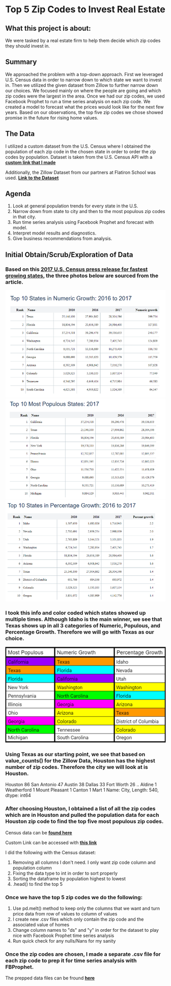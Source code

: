 # Top 5 Zip Codes to Invest Real Estate

## What this project is about: 
  We were tasked by a real estate firm to help them decide which zip codes they should invest in.
  
## Summary
  We approached the problem with a top-down approach. First we leveraged U.S. Census data in order to narrow down to which state we want to invest in. Then we utilized the given dataset from Zillow to further narrow down our choices. We focused mainly on where the people are going and which zip codes were the largest in the area. Once we had our zip codes, we used Facebook Prophet to run a time series analysis on each zip code. We created a model to forecast what the prices would look like for the next few years. Based on our observations, the top five zip codes we chose showed promise in the future for rising home values. 
  
## The Data

  I utilized a custom dataset from the U.S. Census where I obtained the population of each zip code in the chosen state in order to order the zip codes by population. 
  Dataset is taken from the U.S. Census API with a [**custom link that I made**](https://data.census.gov/cedsci/table?q=DP05&t=Age%20and%20Sex&g=8600000US77002,77003,77004,77005,77006,77007,77008,77013,77014,77015,77016,77017,77018,77019,77020,77021,77024,77025,77027,77028,77029,77030,77031,77032,77033,77034,77035,77036,77037,77038,77040,77041,77042,77043,77044,77045,77047,77048,77049,77050,77051,77053,77054,77055,77056,77057,77058,77059,77060,77061,77062,77063,77066,77067,77068,77069,77070,77071,77072,77073,77074,77075,77077,77078,77079,77080,77081,77082,77084,77085,77086,77087,77088,77089,77090,77091,77092,77093,77094,77095,77096,77098,77099,77339,77345&tid=ACSST5Y2019.S0101&hidePreview=false)

Additionally, the Zillow Dataset from our partners at Flatiron School was used. [**Link to the Dataset**](https://github.com/learn-co-curriculum/dsc-phase-4-project/blob/main/time-series/zillow_data.csv)

## Agenda
  1. Look at general population trends for every state in the U.S.
  2. Narrow down from state to city and then to the most populous zip codes in that city. 
  3. Run time series analysis using Facebook Prophet and forecast with model.
  4. Interpret model results and diagnostics. 
  5. Give business recommendations from analysis.

## Initial Obtain/Scrub/Exploration of Data

### Based on this [**2017 U.S. Census press release for fastest growing states**](https://www.census.gov/newsroom/press-releases/2017/estimates-idaho.html#:~:text=DEC.,state%20population%20estimates%20released%20today), the three photos below are sourced from the article. 

![](https://github.com/akuppan1/Flatiron-Mod4Proj-FINAL/blob/main/Notebook%20Pics/US_Census_Data_Cleaning_and_Sorting/US_Census_Top10_1.PNG)
![](https://github.com/akuppan1/Flatiron-Mod4Proj-FINAL/blob/main/Notebook%20Pics/US_Census_Data_Cleaning_and_Sorting/US_Census_Top10_2.PNG)
![](https://github.com/akuppan1/Flatiron-Mod4Proj-FINAL/blob/main/Notebook%20Pics/US_Census_Data_Cleaning_and_Sorting/US_Census_Top10_3.PNG)


### I took this info and color coded which states showed up multiple times. Although Idaho is the main winner, we see that Texas shows up in all 3 categories of Numeric, Populous, and Percentage Growth. Therefore we will go with Texas as our choice. 
![](https://github.com/akuppan1/Flatiron-Mod4Proj-FINAL/blob/main/Notebook%20Pics/US_Census_Data_Cleaning_and_Sorting/US_Census_excel_analysis.PNG)
  
### Using Texas as our starting point, we see that based on value_counts() for the Zillow Data, Houston has the highest number of zip codes. Therefore the city we will look at is Houston. 


Houston           86
San Antonio       47
Austin            38
Dallas            33
Fort Worth        26
                  ..
Aldine             1
Weatherford        1
Mount Pleasant     1
Canton             1
Mart               1
Name: City, Length: 540, dtype: int64

### After choosing Houston, I obtained a list of all the zip codes which are in Houston and pulled the population data for each Houston zip code to find the top five most populous zip codes. 

Census data can be [**found here**](https://github.com/akuppan1/Flatiron-Mod4Proj-FINAL/blob/main/Data%20Files/US%20Census%20Analysis.xlsx)

Custom Link can be accessed with [**this link**](https://data.census.gov/cedsci/table?q=DP05&t=Age%20and%20Sex&g=8600000US77002,77003,77004,77005,77006,77007,77008,77013,77014,77015,77016,77017,77018,77019,77020,77021,77024,77025,77027,77028,77029,77030,77031,77032,77033,77034,77035,77036,77037,77038,77040,77041,77042,77043,77044,77045,77047,77048,77049,77050,77051,77053,77054,77055,77056,77057,77058,77059,77060,77061,77062,77063,77066,77067,77068,77069,77070,77071,77072,77073,77074,77075,77077,77078,77079,77080,77081,77082,77084,77085,77086,77087,77088,77089,77090,77091,77092,77093,77094,77095,77096,77098,77099,77339,77345&tid=ACSST5Y2019.S0101&hidePreview=false)

I did the following with the Census dataset:
  1. Removing all columns I don't need. I only want zip code column and population column
  2. Fixing the data type to int in order to sort properly
  3. Sorting the dataframe by population highest to lowest
  4. .head() to find the top 5

### Once we have the top 5 zip codes we do the following:
1. Use pd.melt() method to keep only the columns that we want and turn price data from row of values to column of values
2. I create new .csv files which only contain the zip code and the associated value of homes
3. Change column names to "ds" and "y" in order for the dataset to play nice with Facebook Prophet time series analysis
4. Run quick check for any nulls/Nans for my sanity

### Once the zip codes are chosen, I made a separate .csv file for each zip code to prep it for time series analysis with FBProphet.
The prepped data files can be fround [**here**](https://github.com/akuppan1/Flatiron-Mod4Proj-FINAL/tree/main/Data%20Files)

